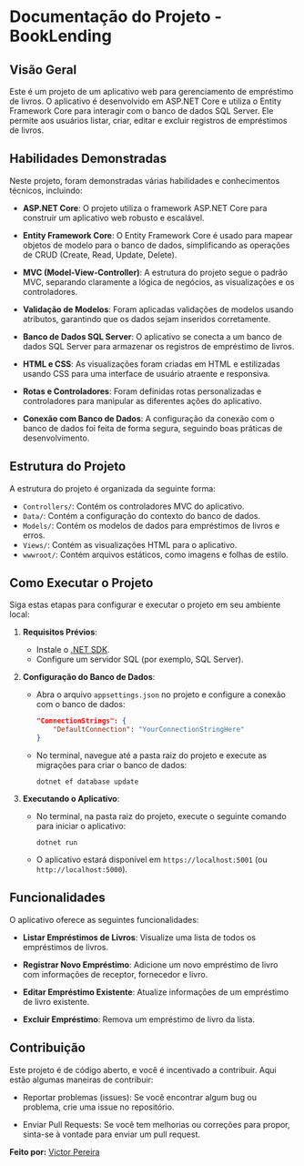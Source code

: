 # Documentação do Projeto - BookLending


## Visão Geral

Este é um projeto de um aplicativo web para gerenciamento de empréstimo de livros. O aplicativo é desenvolvido em ASP.NET Core e utiliza o Entity Framework Core para interagir com o banco de dados SQL Server. Ele permite aos usuários listar, criar, editar e excluir registros de empréstimos de livros.

## Habilidades Demonstradas

Neste projeto, foram demonstradas várias habilidades e conhecimentos técnicos, incluindo:

- **ASP.NET Core**: O projeto utiliza o framework ASP.NET Core para construir um aplicativo web robusto e escalável.

- **Entity Framework Core**: O Entity Framework Core é usado para mapear objetos de modelo para o banco de dados, simplificando as operações de CRUD (Create, Read, Update, Delete).

- **MVC (Model-View-Controller)**: A estrutura do projeto segue o padrão MVC, separando claramente a lógica de negócios, as visualizações e os controladores.

- **Validação de Modelos**: Foram aplicadas validações de modelos usando atributos, garantindo que os dados sejam inseridos corretamente.

- **Banco de Dados SQL Server**: O aplicativo se conecta a um banco de dados SQL Server para armazenar os registros de empréstimo de livros.

- **HTML e CSS**: As visualizações foram criadas em HTML e estilizadas usando CSS para uma interface de usuário atraente e responsiva.

- **Rotas e Controladores**: Foram definidas rotas personalizadas e controladores para manipular as diferentes ações do aplicativo.

- **Conexão com Banco de Dados**: A configuração da conexão com o banco de dados foi feita de forma segura, seguindo boas práticas de desenvolvimento.

## Estrutura do Projeto

A estrutura do projeto é organizada da seguinte forma:

- `Controllers/`: Contém os controladores MVC do aplicativo.
- `Data/`: Contém a configuração do contexto do banco de dados.
- `Models/`: Contém os modelos de dados para empréstimos de livros e erros.
- `Views/`: Contém as visualizações HTML para o aplicativo.
- `wwwroot/`: Contém arquivos estáticos, como imagens e folhas de estilo.

## Como Executar o Projeto

Siga estas etapas para configurar e executar o projeto em seu ambiente local:

1. **Requisitos Prévios**:
   - Instale o [.NET SDK](https://dotnet.microsoft.com/download).
   - Configure um servidor SQL (por exemplo, SQL Server).

2. **Configuração do Banco de Dados**:
   - Abra o arquivo `appsettings.json` no projeto e configure a conexão com o banco de dados:
     ```json
     "ConnectionStrings": {
         "DefaultConnection": "YourConnectionStringHere"
     }
     ```
   - No terminal, navegue até a pasta raiz do projeto e execute as migrações para criar o banco de dados:
     ```
     dotnet ef database update
     ```

3. **Executando o Aplicativo**:
   - No terminal, na pasta raiz do projeto, execute o seguinte comando para iniciar o aplicativo:
     ```
     dotnet run
     ```
   - O aplicativo estará disponível em `https://localhost:5001` (ou `http://localhost:5000`).

## Funcionalidades

O aplicativo oferece as seguintes funcionalidades:

- **Listar Empréstimos de Livros**: Visualize uma lista de todos os empréstimos de livros.

- **Registrar Novo Empréstimo**: Adicione um novo empréstimo de livro com informações de receptor, fornecedor e livro.

- **Editar Empréstimo Existente**: Atualize informações de um empréstimo de livro existente.

- **Excluir Empréstimo**: Remova um empréstimo de livro da lista.

## Contribuição

Este projeto é de código aberto, e você é incentivado a contribuir. Aqui estão algumas maneiras de contribuir:

- Reportar problemas (issues): Se você encontrar algum bug ou problema, crie uma issue no repositório.

- Enviar Pull Requests: Se você tem melhorias ou correções para propor, sinta-se à vontade para enviar um pull request.


**Feito por:** [Victor Pereira](https://github.com/victPereira)

